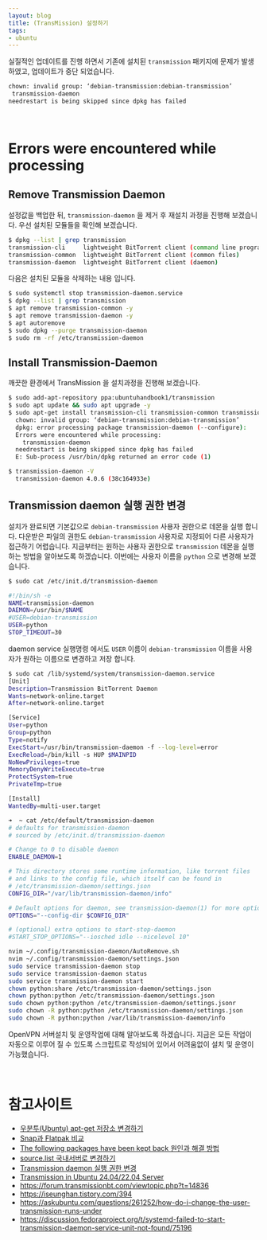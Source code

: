 ```yaml
---
layout: blog
title: (TransMission) 설정하기
tags:
- ubuntu
---
```


실질적인 업데이트를 진행 하면서 기존에 설치된 `transmission` 패키지에 문제가 발생하였고, 업데이트가 중단 되었습니다.
```bash
chown: invalid group: ‘debian-transmission:debian-transmission’
 transmission-daemon
needrestart is being skipped since dpkg has failed
```

<br/>

# Errors were encountered while processing
## Remove Transmission Daemon
설정값을 백업한 뒤, `transmission-daemon` 을 제거 후 재설치 과정을 진행해 보겠습니다. 우선 설치된 모듈들을 확인해 보겠습니다.
```bash
$ dpkg --list | grep transmission
transmission-cli     lightweight BitTorrent client (command line programs)
transmission-common  lightweight BitTorrent client (common files)
transmission-daemon  lightweight BitTorrent client (daemon)
```

다음은 설치된 모듈을 삭제하는 내용 입니다.
```bash
$ sudo systemctl stop transmission-daemon.service 
$ dpkg --list | grep transmission
$ apt remove transmission-common -y
$ apt remove transmission-daemon -y
$ apt autoremove
$ sudo dpkg --purge transmission-daemon 
$ sudo rm -rf /etc/transmission-daemon
```

## Install Transmission-Daemon
깨끗한 환경에서 TransMission 을 설치과정을 진행해 보겠습니다.
```bash
$ sudo add-apt-repository ppa:ubuntuhandbook1/transmission
$ sudo apt update && sudo apt upgrade -y
$ sudo apt-get install transmission-cli transmission-common transmission-daemon
  chown: invalid group: ‘debian-transmission:debian-transmission’
  dpkg: error processing package transmission-daemon (--configure):
  Errors were encountered while processing:
    transmission-daemon
  needrestart is being skipped since dpkg has failed
  E: Sub-process /usr/bin/dpkg returned an error code (1)

$ transmission-daemon -V
  transmission-daemon 4.0.6 (38c164933e)
```

## Transmission daemon 실행 권한 변경
설치가 완료되면 기본값으로 `debian-transmission` 사용자 권한으로 데몬을 실행 합니다. 다운받은 파일의 권한도 `debian-transmission` 사용자로 지정되어 다른 사용자가 접근하기 어렵습니다. 지금부터는 원하는 사용자 권한으로 `transmission` 데몬을 실행하는 방법을 알아보도록 하겠습니다. 이번에는 사용자 이름을 `python` 으로 변경해 보겠습니다.
```bash
$ sudo cat /etc/init.d/transmission-daemon

#!/bin/sh -e
NAME=transmission-daemon
DAEMON=/usr/bin/$NAME
#USER=debian-transmission
USER=python
STOP_TIMEOUT=30
```

daemon service 실행명령 에서도 `USER` 이름이 `debian-transmission` 이름을 사용자가 원하는 이름으로 변경하고 저장 합니다.
```bash
$ sudo cat /lib/systemd/system/transmission-daemon.service
[Unit]
Description=Transmission BitTorrent Daemon
Wants=network-online.target
After=network-online.target

[Service]
User=python
Group=python
Type=notify
ExecStart=/usr/bin/transmission-daemon -f --log-level=error
ExecReload=/bin/kill -s HUP $MAINPID
NoNewPrivileges=true
MemoryDenyWriteExecute=true
ProtectSystem=true
PrivateTmp=true

[Install]
WantedBy=multi-user.target
```

```bash
➜  ~ cat /etc/default/transmission-daemon
# defaults for transmission-daemon
# sourced by /etc/init.d/transmission-daemon

# Change to 0 to disable daemon
ENABLE_DAEMON=1

# This directory stores some runtime information, like torrent files 
# and links to the config file, which itself can be found in 
# /etc/transmission-daemon/settings.json
CONFIG_DIR="/var/lib/transmission-daemon/info" 

# Default options for daemon, see transmission-daemon(1) for more options
OPTIONS="--config-dir $CONFIG_DIR"

# (optional) extra options to start-stop-daemon
#START_STOP_OPTIONS="--iosched idle --nicelevel 10"

```

```bash
nvim ~/.config/transmission-daemon/AutoRemove.sh
nvim ~/.config/transmission-daemon/settings.json
sudo service transmission-daemon stop
sudo service transmission-daemon status
sudo service transmission-daemon start
chown python:share /etc/transmission-daemon/settings.json
chown python:python /etc/transmission-daemon/settings.json
sudo chown python:python /etc/transmission-daemon/settings.jsonr
sudo chown -R python:python /etc/transmission-daemon/settings.json
sudo chown -R python:python /var/lib/transmission-daemon/info
```

OpenVPN 서버설치 및 운영작업에 대해 알아보도록 하겠습니다. 지금은 모든 작업이 자동으로 이루어 질 수 있도록 스크립트로 작성되어 있어서 어려움없이 설치 및 운영이 가능했습니다.

<br/>

# 참고사이트
- [우분투(Ubuntu) apt-get 저장소 변경하기](https://shshsh.tistory.com/60)
- [Snap과 Flatpak 비교](https://www.linuxadictos.com/ko/%EC%8A%A4%EB%83%85-%EB%B0%8F-%ED%94%8C%EB%9E%AB%ED%8C%A9.html)
- [The following packages have been kept back 원인과 해결 방법](https://crmn.tistory.com/161)
- [source.list 국내서버로 변경하기](https://nevaterms.tistory.com/3)
- [Transmission daemon 실행 권한 변경](https://orgio.tistory.com/245)
- [Transmission in Ubuntu 24.04/22.04 Server](https://ubuntuhandbook.org/index.php/2023/08/set-up-transmission-daemon-ubuntu-2204/)
- https://forum.transmissionbt.com/viewtopic.php?t=14836
- https://iseunghan.tistory.com/394
- https://askubuntu.com/questions/261252/how-do-i-change-the-user-transmission-runs-under
- https://discussion.fedoraproject.org/t/systemd-failed-to-start-transmission-daemon-service-unit-not-found/75196